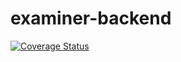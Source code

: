 # examiner-backend 
[![Coverage Status](https://coveralls.io/repos/github/texyh/examiner-backend/badge.svg?branch=develop)](https://coveralls.io/github/texyh/examiner-backend?branch=develop)

